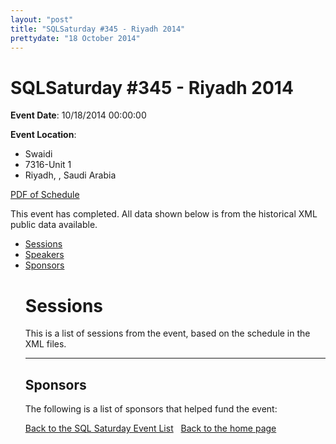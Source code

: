 ```yaml
---
layout: "post" 
title: "SQLSaturday #345 - Riyadh 2014" 
prettydate: "18 October 2014" 
---
```

# SQLSaturday #345 - Riyadh 2014
 
**Event Date**: 10/18/2014 00:00:00
 
**Event Location**:
- Swaidi
- 7316-Unit 1
- Riyadh, , Saudi Arabia
 
<a href="/PDF/0345.pdf">PDF of Schedule</a>
 
This event has completed. All data shown below is from the historical XML public data available.
<ul>
   <li><a href="#sessions">Sessions</a></li>
   <li><a href="#speakers">Speakers</a></li>
   <li><a href="#sponsors">Sponsors</a></li>
 
 
 
# <a name="sessions"></a>Sessions
This is a list of sessions from the event, based on the schedule in the XML files.
 
----------------------------------------------------------------------------------- 
## <a name="sponsors"></a>Sponsors
The following is a list of sponsors that helped fund the event:
 
[Back to the SQL Saturday Event List](/past.html)
&nbsp;
[Back to the home page](/index.html)
